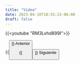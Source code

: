 ```yaml
---
title: "Video"
date: 2023-04-16T18:55:13-06:00
draft: false
---
```


{{<youtube "RM3Lvhd899I">}}

{{<button class=myButtonVideoTwo relref="/posts/curso/unidad2/funcionesHash/introduccion.md">}} Anterior

{{<button class=myButtonVideo relref="/posts/curso/unidad2/funcionesHash/more.md">}} Siguiente